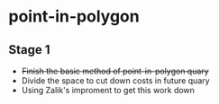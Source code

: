 # point-in-polygon

## Stage 1

- ~~Finish the basic method of point-in-polygon quary~~
- Divide the space to cut down costs in future quary
- Using Zalik's improment to get this work down
